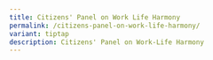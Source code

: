 ```yaml
---
title: Citizens' Panel on Work Life Harmony
permalink: /citizens-panel-on-work-life-harmony/
variant: tiptap
description: Citizens' Panel on Work-Life Harmony
---
```

